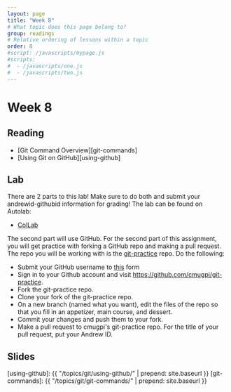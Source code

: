 ```yaml
---
layout: page
title: "Week 8"
# What topic does this page belong to?
group: readings
# Relative ordering of lessons within a topic
order: 8
#script: /javascripts/mypage.js
#scripts:
#  - /javascripts/one.js
#  - /javascripts/two.js
---
```


# Week 8 

## Reading
- [Git Command Overview][git-commands]
- [Using Git on GitHub][using-github]

## Lab
There are 2 parts to this lab! Make sure to do both and submit your andrewid-githubid information for grading! The lab can be found on Autolab:

- [ColLab](https://autolab.andrew.cmu.edu/courses/07131-f21/assessments/collab)
<!-- - [ColLab pt.2 on Github](https://autolab.andrew.cmu.edu/courses/07131-f21/assessments/collabgithub) -->

The second part will use GitHub.
For the second part of this assignment, you will get practice with forking a
GitHub repo and making a pull request. The repo you will be working with is the
[git-practice] repo. Do the following:
- Submit your GitHub username to [this](https://forms.gle/k6zeBZ7ez55gR1r68) form
- Sign in to your Github account and visit
  <https://github.com/cmugpi/git-practice>.
- Fork the git-practice repo.
- Clone your fork of the git-practice repo.
- On a new branch (named what you want), edit the files of the repo so that you
  fill in an appetizer, main course, and dessert.
- Commit your changes and push them to your fork.
- Make a pull request to cmugpi's git-practice repo. For the title of your pull
  request, put your Andrew ID.

## Slides

<!-- - [Git Part 2] -->

[git-practice]: https://github.com/cmugpi/git-practice
[using-github]: {{ "/topics/git/using-github/"    | prepend: site.baseurl }}
[git-commands]: {{ "/topics/git/git-commands/"    | prepend: site.baseurl }}
<!-- [Git Part 2]:         {{ "/topics/readings/week-6/week-6-git-2.pdf" | prepend: site.baseurl }} -->
